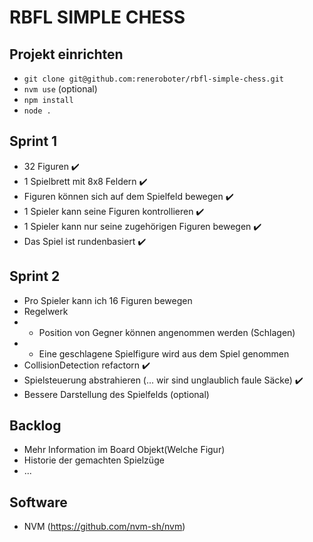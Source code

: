 # RBFL SIMPLE CHESS

## Projekt einrichten
* `git clone git@github.com:reneroboter/rbfl-simple-chess.git`
* `nvm use` (optional)
* `npm install`
* `node .`

## Sprint 1
* 32 Figuren ✔️
* 1 Spielbrett mit 8x8 Feldern ✔️
* Figuren können sich auf dem Spielfeld bewegen ✔️
* 1 Spieler kann seine Figuren kontrollieren ✔️
* 1 Spieler kann nur seine zugehörigen Figuren bewegen ✔️
* Das Spiel ist rundenbasiert ✔️

## Sprint 2
* Pro Spieler kann ich 16 Figuren bewegen
* Regelwerk
* * Position von Gegner können angenommen werden (Schlagen)
* * Eine geschlagene Spielfigure wird aus dem Spiel genommen
* CollisionDetection refactorn  ✔️
* Spielsteuerung abstrahieren (... wir sind unglaublich faule Säcke) ✔️
* Bessere Darstellung des Spielfelds (optional)

## Backlog
* Mehr Information im Board Objekt(Welche Figur)
* Historie der gemachten Spielzüge
* ...

## Software
* NVM (https://github.com/nvm-sh/nvm)
